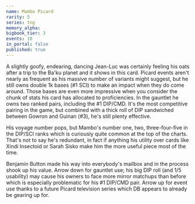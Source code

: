 ```yaml
---
name: Mambo Picard
rarity: 5
series: tng
memory_alpha:
bigbook_tier: 3
events: 10
in_portal: false
published: true
---
```


A slightly goofy, endearing, dancing Jean-Luc was certainly feeling his oats after a trip to the Ba'ku planet and it shows in this card. Picard events aren't nearly as frequent as his massive number of variants might suggest, but he still owns double 1k bases (#1 SCI) to make an impact when they do come around. Those bases are even more impressive when you consider the chunk of stats his card has allocated to proficiencies. In the gauntlet he owns two ranked pairs, including the #1 DIP/CMD. It's the most competitive pairing in the game, but combined with a thick roll of DIP sandwiched between Gowron and Guinan (#3), he's still plenty effective.

His voyage number pops, but Mambo's number one, two, three-four-five in the DIP/SCI ranks which is curiously quite common at the top of the charts. That's not to say he's redundant, in fact if anything his utility over cards like Xindi Insectoid or Sarah Sisko make him the more useful piece most of the time.

Benjamin Button made his way into everybody's mailbox and in the process shook up his value. Arrow down for gauntlet use; his big DIP roll (and 1/5 usability) may cause his owners to face more mirror matchups than before which is especially problematic for his #1 DIP/CMD pair. Arrow up for event use thanks to a future Picard television series which DB appears to already be gearing up for.
